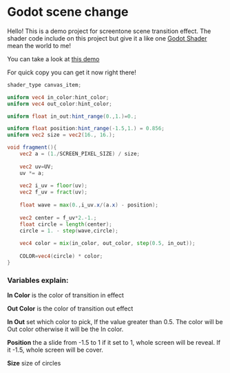 # Godot scene change

Hello! This is a demo project for screentone scene transition effect.
The shader code include on this project but give it a like one [Godot Shader](https://godotshaders.com/shader/screentone-scene-transition/) mean the world to me!

You can take a look at [this demo](https://vimeo.com/597176170)

For quick copy you can get it now right there!

```glsl
shader_type canvas_item;

uniform vec4 in_color:hint_color;
uniform vec4 out_color:hint_color;

uniform float in_out:hint_range(0.,1.)=0.;

uniform float position:hint_range(-1.5,1.) = 0.856;
uniform vec2 size = vec2(16., 16.);

void fragment(){
    vec2 a = (1./SCREEN_PIXEL_SIZE) / size;
    
    vec2 uv=UV;
    uv *= a;
    
    vec2 i_uv = floor(uv);
    vec2 f_uv = fract(uv);
    
    float wave = max(0.,i_uv.x/(a.x) - position);
    
    vec2 center = f_uv*2.-1.;
    float circle = length(center);
    circle = 1. - step(wave,circle);
    
    vec4 color = mix(in_color, out_color, step(0.5, in_out));
    
    COLOR=vec4(circle) * color;
}
```
### Variables explain:

**In Color** is the color of transition in effect

**Out Color** is the color of transition out effect

**In Out** set which color to pick, If the value greater than 0.5. The color will be Out color otherwise it will be the In color.

**Position** the a slide from -1.5 to 1 if it set to 1, whole screen will be reveal. If it -1.5, whole screen will be cover.

**Size** size of circles
